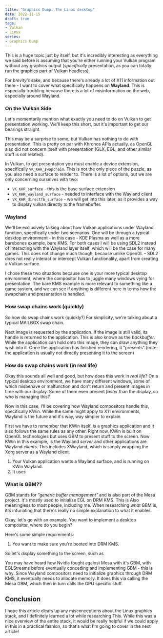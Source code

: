 ```yaml
---
title: "Graphics Dump: The Linux desktop"
date: 2022-11-15
draft: true
tags:
- Vulkan
- Linux
series:
- Graphics Dump
---
```


This is a huge topic just by itself, but it's incredibly interesting as everything we said before is assuming that you're
either running your Vulkan program without any graphics output (_specifically_ presentation, as you can totally run the graphics
part of Vulkan headless).

For _brevity’s_ sake, and because there's already a lot of X11 information out there - I want to cover what specifically
happens on **Wayland**. This is especially troubling because there is a lot of misinformation on the web, especially around Wayland.

### On the Vulkan Side

Let's momentarily mention what exactly you need to do on Vulkan to get presentation working. We'll keep this short, but
it's important to get our bearings straight.

This may be a surprise to some, but Vulkan has nothing to do with presentation. This is pretty on par with Khronos APIs
actually, as OpenGL also did not concern itself with presentation (GLX, EGL, and other similar stuff is _not_ related).

In Vulkan, to get presentation you must enable a device extension, specifically `VK_KHR_swapchain`. This is not the only
piece of the puzzle, as you also need a surface to render to. There is a lot of options, but we are only concerning ourselves with two:

* `VK_KHR_surface` - this is the base surface extension
* `VK_KHR_wayland_surface` - needed to interface with the Wayland client
* `VK_KHR_directfb_surface` - we will get into this later, as it provides a way to display vulkan directly to the framebuffer.

### Wayland

We'll be exclusively talking about how Vulkan applications under Wayland function, specifically under two scenarios.
One will be through a typical desktop environment - in this case - KDE Plasma as well as a more barebones example, bare KMS.
For both cases I will be using SDL2 instead of interacting with the Wayland layer itself,
which will be the case for many games. This does not change much though, because unlike OpenGL - SDL2 does not really interact
or intercept Vulkan functionality, apart from creating a Vulkan surface.

I chose these two situations because one is your more typical desktop environment, where the compositor has to juggle many
windows vying for presentation. The bare KMS example is more relevant to something like a game system, and we can see if
anything is different here in terms how the swapchain and presentation is handled.

### How swap chains work (quickly)

So how do swap chains work (quickly?) For simplicity, we're talking about a typical MAILBOX swap chain.

Next image is requested by the application.
If the image is still valid, its handle is returned to the application. This is also known as the _backbuffer_.
While the application can hold onto this image, they can draw anything they wish into it.
Once the application has finished rendering, it "presents" (note: the application is usually not directly presenting it to the screen)

### How do swap chains work (in real life)

Okay this sounds all well and good, but how does this work in _real life_? On a typical desktop environment, we have 
many different windows, some of which misbehave or malfunction and don't return and present images in time with our
display. Some of them even present _faster_ than the display, so who is managing this?

Now in this case, I'll be covering how Wayland compositors handle this, specifically KWin. While the same might apply to X11 environments,
Wayland is the future and it's way, way simpler to explain. 

First we have to remember that KWin itself, _is_ a graphics application and it also follows the same rules as any other. Right now, KWin
is built on OpenGL technologies but uses GBM to present stuff to the screen. Now KWin in this example, is the Wayland _server_ and other
applications are Wayland _clients_. This includes XWayland, which is simply wrapping the Xorg server as a Wayland client.

1. Your Vulkan application wants a Wayland surface, and is running on KWin Wayland.
2. It uses 

### What is GBM??

GBM stands for _"generic buffer management"_ and is also part of the Mesa project. It's mostly used to initialize EGL on DRM KMS. This is
Also meaningless to most people, including me. When researching _what_ GBM is, it's infuriating that there's really no simple explanation
to what it enables.

Okay, let's go with an example. You want to implement a desktop compositor, where do you begin?

Here's some simple requirements:
1. You want to make sure you're booted into DRM KMS.

So let's display something to the screen, such as 

You may have heard how Nvidia fought against Mesa with it's GBM, with EGLStreams before eventually conceding and
implementing GBM - this is why. Since Wayland compositors need to initialize graphics through DRM KMS, it eventually needs to allocate
memory. It does this via calling the Mesa GBM, which then in turn calls the GPU specific stuff.

## Conclusion

I hope this article clears up any misconceptions about the Linux graphics stack, and I definitely learned a lot while researching
This. While this was a nice overview of the entire stack, it would be really helpful if we could apply in this in a practical fashion,
so that's what I'm going to cover in the next article!
